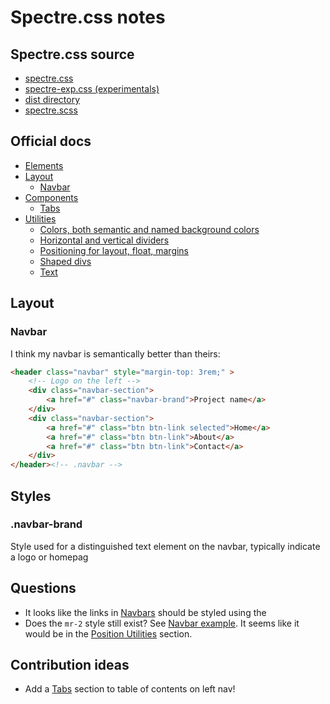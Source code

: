 # Spectre.css notes

## Spectre.css source
* [spectre.css](https://github.com/picturepan2/spectre/blob/master/docs/dist/spectre.css)
* [spectre-exp.css (experimentals)](https://github.com/picturepan2/spectre/blob/master/docs/dist/spectre-exp.css)
* [dist directory](https://github.com/picturepan2/spectre/tree/master/docs/dist)
* [spectre.scss](https://github.com/picturepan2/spectre/blob/master/src/spectre.scss)

## Official docs

* [Elements](https://picturepan2.github.io/spectre/elements.html)
* [Layout](https://picturepan2.github.io/spectre/layout.html)
  * [Navbar](https://picturepan2.github.io/spectre/layout.html#navbar)
* [Components](https://picturepan2.github.io/spectre/components.html)
  * [Tabs](https://picturepan2.github.io/spectre/components.html#tabs)
* [Utilities](https://picturepan2.github.io/spectre/utilities.html)
  * [Colors, both semantic and named background colors](https://picturepan2.github.io/spectre/utilities.html#colors)
  * [Horizontal and vertical dividers](https://picturepan2.github.io/spectre/utilities.html#display)
  * [Positioning for layout, float, margins](https://picturepan2.github.io/spectre/utilities.html#position)
  * [Shaped divs](https://picturepan2.github.io/spectre/utilities.html#shapes)
  * [Text](https://picturepan2.github.io/spectre/utilities.html#text)

## Layout

### Navbar

I think my navbar is semantically better than theirs:

```html
<header class="navbar" style="margin-top: 3rem;" >
	<!-- Logo on the left -->
	<div class="navbar-section">	
		<a href="#" class="navbar-brand">Project name</a>
	</div>
	<div class="navbar-section">	
		<a href="#" class="btn btn-link selected">Home</a>
		<a href="#" class="btn btn-link">About</a> 
		<a href="#" class="btn btn-link">Contact</a> 
	</div>
</header><!-- .navbar -->
````
## Styles

### .navbar-brand

Style used for a distinguished text element on the navbar, typically indicate a logo or homepag

## Questions
* It looks like the links in [Navbars](https://picturepan2.github.io/spectre/layout.html#navbar) should be styled using the 
* Does the `mr-2` style still exist? See [Navbar example](https://picturepan2.github.io/spectre/layout.html#navbar). It seems like it would be in the [Position Utilities](https://picturepan2.github.io/spectre/utilities.html#position) section.

## Contribution ideas
* Add a [Tabs](https://picturepan2.github.io/spectre/components.html#tabs) section to table of contents on left nav!
